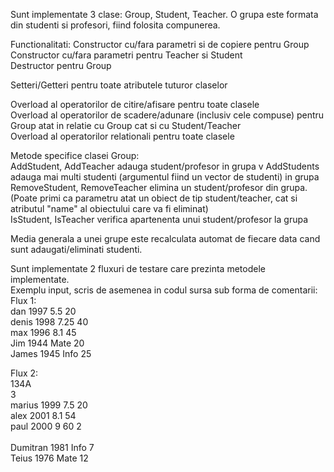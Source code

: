 Sunt implementate 3 clase: Group, Student, Teacher. 
O grupa este formata din studenti si profesori, fiind folosita compunerea.

Functionalitati: Constructor cu/fara parametri si de copiere pentru Group <br />
Constructor cu/fara parametri pentru Teacher si Student <br />
Destructor pentru Group

Setteri/Getteri pentru toate atributele tuturor claselor

Overload al operatorilor de citire/afisare pentru toate clasele <br />
Overload al operatorilor de scadere/adunare (inclusiv cele compuse) pentru Group atat in relatie cu Group cat si cu Student/Teacher <br />
Overload al operatorilor relationali pentru toate clasele

Metode specifice clasei Group: <br />
AddStudent, AddTeacher adauga student/profesor in grupa v
AddStudents adauga mai multi studenti (argumentul fiind un vector de studenti) in grupa <br />
RemoveStudent, RemoveTeacher elimina un student/profesor din grupa. <br />
(Poate primi ca parametru atat un obiect de tip student/teacher, cat si atributul "name" al obiectului care va fi eliminat) <br />
IsStudent, IsTeacher verifica apartenenta unui student/profesor la grupa

Media generala a unei grupe este recalculata automat de fiecare data cand sunt adaugati/eliminati studenti.

Sunt implementate 2 fluxuri de testare care prezinta metodele implementate.<br />
Exemplu input, scris de asemenea in codul sursa sub forma de comentarii: <br />
Flux 1: <br />
dan 1997 5.5 20 <br />
denis 1998 7.25 40<br />
max 1996 8.1 45 <br />
Jim 1944 Mate 20 <br />
James 1945 Info 25

Flux 2: <br />
134A <br />
3 <br />
marius 1999 7.5 20 <br />
alex 2001 8.1 54 <br />
paul 2000 9 60 2 <br /><br />
Dumitran 1981 Info 7 <br />
Teius 1976 Mate 12
